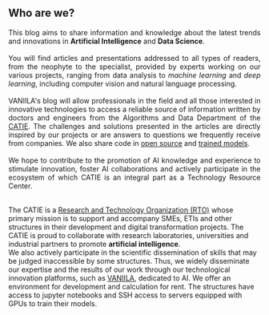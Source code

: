 ## Who are we?
<p style="text-align:justify;">
This blog aims to share information and knowledge about the latest trends and innovations in <b>Artificial Intelligence</b> and <b>Data Science</b>.
<br><br>
You will find articles and presentations addressed to all types of readers, from the neophyte to the specialist, provided by experts working on our various projects, ranging from data analysis to <i>machine learning</i> and <i>deep learning</i>, including computer vision and natural language processing.
<br><br>
VANIILA's blog will allow professionals in the field and all those interested in innovative technologies to access a reliable source of information written by doctors and engineers from the Algorithms and Data Department of the <a href="https://catie.fr">CATIE</a>. The challenges and solutions presented in the articles are directly inspired by our projects or are answers to questions we frequently receive from companies. We also share code in <a href="https://github.com/catie-aq">open source</a> and <a href="https://huggingface.co/CATIE-AQ">trained models</a>. 
<br><br>
We hope to contribute to the promotion of AI knowledge and experience to stimulate innovation, foster AI collaborations and actively participate in the ecosystem of which CATIE is an integral part as a Technology Resource Center.
<br><br>

The CATIE is a <a href="https://esr-islabel.adc.education.fr/label-crt">Research and Technology Organization (RTO)</a> whose primary mission is to support and accompany SMEs, ETIs and other structures in their development and digital transformation projects. The CATIE is proud to collaborate with research laboratories, universities and industrial partners to promote <b>artificial intelligence</b>.<br>
We also actively participate in the scientific dissemination of skills that may be judged inaccessible by some structures. Thus, we widely disseminate our expertise and the results of our work through our technological innovation platforms, such as <a href="https://www.vaniila.ai/">VANIILA</a>, dedicated to AI. We offer an environment for development and calculation for rent. The structures have access to jupyter notebooks and SSH access to servers equipped with GPUs to train their models.
</p>
